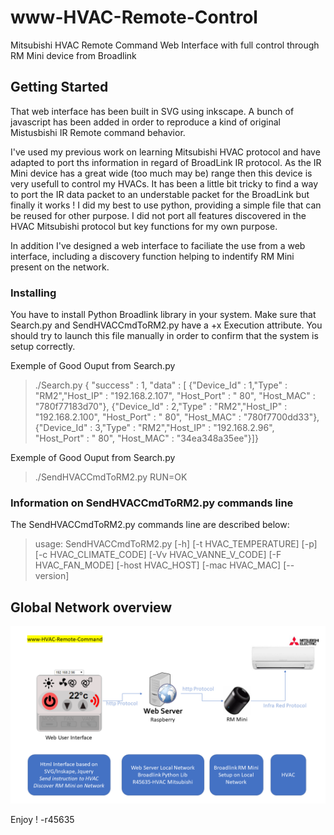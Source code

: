 # www-HVAC-Remote-Control
Mitsubishi HVAC Remote Command Web Interface with full control through RM Mini device from Broadlink

## Getting Started

That web interface has been built in SVG using inkscape. A bunch of javascript has been added in order to reproduce a kind of original Mistusbishi IR Remote command behavior.

I've used my previous work on learning Mitsubishi HVAC protocol and have adapted to port ths information in regard of BroadLink IR protocol.
As the IR Mini device has a great wide (too much may be) range then this device is very usefull to control my HVACs.
It has been a little bit tricky to find a way to port the IR data packet to an understable packet for the BroadLink but finally it works ! I did my best to use python, providing a simple file that can be reused for other purpose.
I did not port all features discovered in the HVAC Mitsubishi protocol but key functions for my own purpose.

In addition I've designed a web interface to faciliate the use from a web interface, including a discovery function helping to indentify RM Mini present on the network.

### Installing

You have to install Python Broadlink library in your system.
Make sure that Search.py and SendHVACCmdToRM2.py have a +x Execution attribute. You should try to launch this file manually in order to confirm that the system is setup correctly.

Exemple of Good Ouput from Search.py
>./Search.py
>{ "success" : 1, "data" : [ {"Device_Id" : 1,"Type" : "RM2","Host_IP" : "192.168.2.107", "Host_Port" : " 80", "Host_MAC" : "780f77183d70"}, {"Device_Id" : 2,"Type" : "RM2","Host_IP" : "192.168.2.100", "Host_Port" : " 80", "Host_MAC" : "780f7700dd33"}, {"Device_Id" : 3,"Type" : "RM2","Host_IP" : "192.168.2.96", "Host_Port" : " 80", "Host_MAC" : "34ea348a35ee"}]}

Exemple of Good Ouput from Search.py
>./SendHVACCmdToRM2.py
>RUN=OK


### Information on SendHVACCmdToRM2.py commands line
The SendHVACCmdToRM2.py commands line are described below:
>usage: SendHVACCmdToRM2.py [-h] [-t HVAC_TEMPERATURE] [-p]
>                           [-c HVAC_CLIMATE_CODE] [-Vv HVAC_VANNE_V_CODE]
>                           [-F HVAC_FAN_MODE] [-host HVAC_HOST]
>                           [-mac HVAC_MAC] [--version]

## Global Network overview
![Network Overview](doc/Figures.png)


Enjoy !
-r45635
